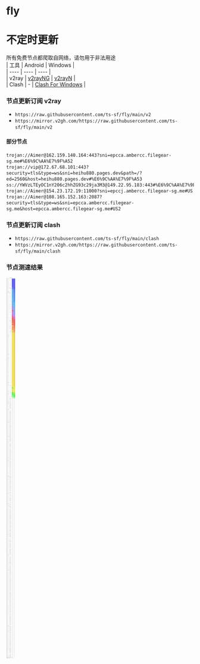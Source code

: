 # fly
# 不定时更新
所有免费节点都爬取自网络，请勿用于非法用途  
|  工具  | Android  | Windows  |  
|  ----  | ----   | ----  |  
| v2ray  | [v2rayNG](https://github.com/2dust/v2rayNG/releases) | [v2rayN](https://github.com/2dust/v2rayN/releases) |  
| Clash  | - | [Clash For Windows](https://github.com/2dust/clashN/releases) | 
  
### 节点更新订阅  v2ray
- `https://raw.githubusercontent.com/ts-sf/fly/main/v2`  
- `https://mirror.v2gh.com/https://raw.githubusercontent.com/ts-sf/fly/main/v2`  

#### 部分节点  
``` 
trojan://Aimer@162.159.140.164:443?sni=epcca.ambercc.filegear-sg.me#%E6%9C%AA%E7%9F%A52
trojan://vip@172.67.68.101:443?security=tls&type=ws&sni=heihu880.pages.dev&path=/?ed=2560&host=heihu880.pages.dev#%E6%9C%AA%E7%9F%A53
ss://YWVzLTEyOC1nY206c2hhZG93c29ja3M3@149.22.95.183:443#%E6%9C%AA%E7%9F%A54
trojan://Aimer@154.23.172.19:11000?sni=epccj.ambercc.filegear-sg.me#US
trojan://Aimer@108.165.152.163:2087?security=tls&type=ws&sni=epcca.ambercc.filegear-sg.me&host=epcca.ambercc.filegear-sg.me#US2
```
### 节点更新订阅  clash
- `https://raw.githubusercontent.com/ts-sf/fly/main/clash`  
- `https://mirror.v2gh.com/https://raw.githubusercontent.com/ts-sf/fly/main/clash`  

### 节点测速结果
![image](traffic.png)
